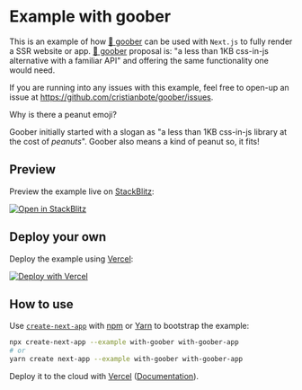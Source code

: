# Example with goober

This is an example of how [🥜 goober](https://github.com/cristianbote/goober) can be used with `Next.js` to fully render a SSR website or app. [🥜 goober](https://github.com/cristianbote/goober) proposal is: "a less than 1KB css-in-js alternative with a familiar API" and offering the same functionality one would need.

If you are running into any issues with this example, feel free to open-up an issue at https://github.com/cristianbote/goober/issues.

Why is there a peanut emoji?

Goober initially started with a slogan as "a less than 1KB css-in-js library at the cost of _peanuts_". Goober also means a kind of peanut so, it fits!

## Preview

Preview the example live on [StackBlitz](http://stackblitz.com/):

[![Open in StackBlitz](https://developer.stackblitz.com/img/open_in_stackblitz.svg)](https://stackblitz.com/github/vercel/next.js/tree/canary/examples/with-goober)

## Deploy your own

Deploy the example using [Vercel](https://vercel.com?utm_source=github&utm_medium=readme&utm_campaign=next-example):

[![Deploy with Vercel](https://vercel.com/button)](https://vercel.com/new/git/external?repository-url=https://github.com/vercel/next.js/tree/canary/examples/with-goober&project-name=with-goober&repository-name=with-goober)

## How to use

Use [`create-next-app`](https://github.com/vercel/next.js/tree/canary/packages/create-next-app) with [npm](https://docs.npmjs.com/cli/init) or [Yarn](https://yarnpkg.com/lang/en/docs/cli/create/) to bootstrap the example:

```bash
npx create-next-app --example with-goober with-goober-app
# or
yarn create next-app --example with-goober with-goober-app
```

Deploy it to the cloud with [Vercel](https://vercel.com/new?utm_source=github&utm_medium=readme&utm_campaign=next-example) ([Documentation](https://nextjs.org/docs/deployment)).
